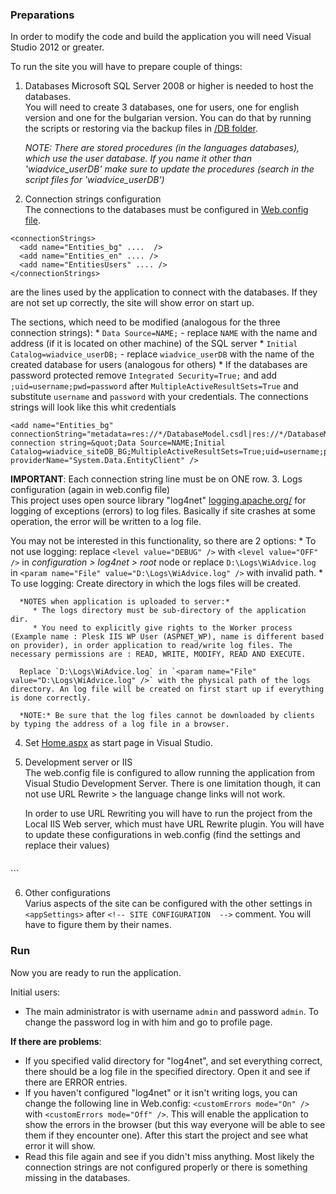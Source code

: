 ### Preparations

In order to modify the code and build the application you will need Visual Studio 2012 or greater.

To run the site you will have to prepare couple of things:  

1. Databases 
  Microsoft SQL Server 2008 or higher is needed to host the databases.  
  You will need to create 3 databases, one for users, one for english version and one for the bulgarian version. You can do that by running the scripts or restoring via the backup files in [/DB folder](https://github.com/raste/WiAdvice/tree/master/DB). 

   *NOTE: There are stored procedures (in the languages databases), which use the user database. If you name it other than 'wiadvice_userDB' make sure to update the procedures (search in the script files for 'wiadvice_userDB')*

2. Connection strings configuration  
  The connections to the databases must be configured in [Web.config file](https://github.com/raste/WiAdvice/blob/master/Source/User%20Interface/Web.config).  

  ```
  <connectionStrings>
    <add name="Entities_bg" ....  />
    <add name="Entities_en" .... />
    <add name="EntitiesUsers" .... />
  </connectionStrings>
  ``` 
  are the lines used by the application to connect with the databases. If they are not set up correctly, the site will show error on start up.

  The sections, which need to be modified (analogous for the three connection strings):
    * `Data Source=NAME;` - replace `NAME` with the name and address (if it is located on other machine) of the SQL server 
    * `Initial Catalog=wiadvice_userDB;` - replace `wiadvice_userDB` with the name of the created database for users (analogous for others)
    *  If the databases are password protected remove `Integrated Security=True;` and add `;uid=username;pwd=password` after `MultipleActiveResultSets=True` and substitute `username` and `password` with your credentials.
      The connections strings will look like this whit credentials  
  ```
<add name="Entities_bg" connectionString="metadata=res://*/DatabaseModel.csdl|res://*/DatabaseModel.ssdl|res://*/DatabaseModel.msl;provider=System.Data.SqlClient;provider connection string=&quot;Data Source=NAME;Initial Catalog=wiadvice_siteDB_BG;MultipleActiveResultSets=True;uid=username;pwd=password&quot;" providerName="System.Data.EntityClient" />
 ```  
   
   **IMPORTANT**: Each connection string line must be on ONE row.
3. Logs configuration (again in web.config file)  
  This project uses open source library "log4net" [logging.apache.org/](http://logging.apache.org/) for logging of exceptions (errors) to log files. Basically if site crashes at some operation, the error will be written to a log file.
  
  You may not be interested in this functionality, so there are 2 options:
    * To not use logging: 
      replace `<level value="DEBUG" />` with `<level value="OFF" />` in *configuration > log4net > root* node or replace `D:\Logs\WiAdvice.log` in `<param name="File" value="D:\Logs\WiAdvice.log" />` with invalid path.
    * To use logging:
      Create directory in which the logs files will be created.  
      
      *NOTES when application is uploaded to server:*  
         * The logs directory must be sub-directory of the application dir.  
         * You need to explicitly give rights to the Worker process (Example name : Plesk IIS WP User (ASPNET_WP), name is different based on provider), in order application to read/write log files. The necessary permissions are : READ, WRITE, MODIFY, READ AND EXECUTE. 
      
      Replace `D:\Logs\WiAdvice.log` in `<param name="File" value="D:\Logs\WiAdvice.log" />` with the physical path of the logs directory. An log file will be created on first start up if everything is done correctly.
      
      *NOTE:* Be sure that the log files cannot be downloaded by clients by typing the address of a log file in a browser.
4. Set [Home.aspx](https://github.com/raste/WiAdvice/blob/master/Source/User%20Interface/Home.aspx) as start page in Visual Studio. 
5. Development server or IIS  
   The web.config file is configured to allow running the application from Visual Studio Development Server. There is one limitation though, it can not use URL Rewrite > the language change links will not work.  
   
   In order to use URL Rewriting you will have to run the project from the Local IIS Web server, which must have URL Rewrite plugin. You will have to update these configurations in web.config (find the settings and replace their values)  

   ```
<add key="UseUrlRewriting" value="true" />
<add key="UrlRewritingDirectoryLevel" value="1" />
<add key="UseExternalUrlRewriteModule" value="true" />
<add key="SiteDomainAdress" value="TYPE IIS SITE ADDRESS " /> 

<add name="RewriteUrlModule" type="UserInterface.RewriteUrl" />
   ```  
   
6. Other configurations  
   Varius aspects of the site can be configured with the other settings in `<appSettings>` after `<!-- SITE CONFIGURATION  -->` comment. You will have to figure them by their names.

### Run

Now you are ready to run the application.  

Initial users:  
  * The main administrator is with username `admin` and password `admin`. To change the password log in with him and go to profile page.

**If there are problems**:  
  * If you specified valid directory for "log4net", and set everything correct, there should be a log file in the specified directory. Open it and see if there are ERROR entries.  
  * If you haven't configured "log4net" or it isn't writing logs, you can change the following line in Web.config: `<customErrors mode="On" />` with `<customErrors mode="Off" />`. This will enable the application to show the errors in the browser (but this way everyone will be able to see them if they encounter one). After this start the project and see what error it will show.  
  * Read this file again and see if you didn't miss anything. Most likely the connection strings are not configured properly or there is something missing in the databases.
